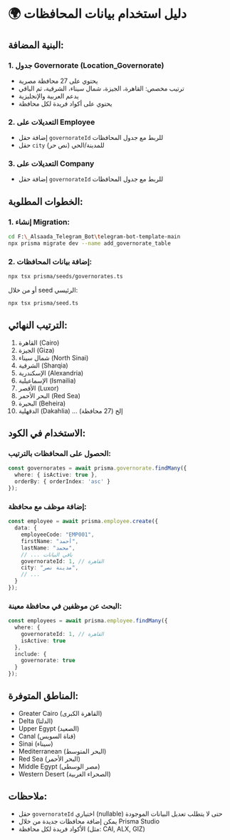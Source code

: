 # 🌍 دليل استخدام بيانات المحافظات

## البنية المضافة:

### 1. جدول Governorate (Location_Governorate)
- يحتوي على 27 محافظة مصرية
- ترتيب مخصص: القاهرة، الجيزة، شمال سيناء، الشرقية، ثم الباقي
- يدعم العربية والإنجليزية
- يحتوي على أكواد فريدة لكل محافظة

### 2. التعديلات على Employee
- إضافة حقل `governorateId` للربط مع جدول المحافظات
- حقل `city` للمدينة/الحي (نص حر)

### 3. التعديلات على Company
- إضافة حقل `governorateId` للربط مع جدول المحافظات

## الخطوات المطلوبة:

### 1. إنشاء Migration:
```bash
cd F:\_Alsaada_Telegram_Bot\telegram-bot-template-main
npx prisma migrate dev --name add_governorate_table
```

### 2. إضافة بيانات المحافظات:
```bash
npx tsx prisma/seeds/governorates.ts
```

أو من خلال seed الرئيسي:
```bash
npx tsx prisma/seed.ts
```

## الترتيب النهائي:

1. القاهرة (Cairo)
2. الجيزة (Giza)
3. شمال سيناء (North Sinai)
4. الشرقية (Sharqia)
5. الإسكندرية (Alexandria)
6. الإسماعيلية (Ismailia)
7. الأقصر (Luxor)
8. البحر الأحمر (Red Sea)
9. البحيرة (Beheira)
10. الدقهلية (Dakahlia)
... إلخ (27 محافظة)

## الاستخدام في الكود:

### الحصول على المحافظات بالترتيب:
```typescript
const governorates = await prisma.governorate.findMany({
  where: { isActive: true },
  orderBy: { orderIndex: 'asc' }
});
```

### إضافة موظف مع محافظة:
```typescript
const employee = await prisma.employee.create({
  data: {
    employeeCode: "EMP001",
    firstName: "أحمد",
    lastName: "محمد",
    // ... باقي البيانات
    governorateId: 1, // القاهرة
    city: "مدينة نصر",
    // ...
  }
});
```

### البحث عن موظفين في محافظة معينة:
```typescript
const employees = await prisma.employee.findMany({
  where: { 
    governorateId: 1, // القاهرة
    isActive: true 
  },
  include: {
    governorate: true
  }
});
```

## المناطق المتوفرة:
- Greater Cairo (القاهرة الكبرى)
- Delta (الدلتا)
- Upper Egypt (الصعيد)
- Canal (قناة السويس)
- Sinai (سيناء)
- Mediterranean (البحر المتوسط)
- Red Sea (البحر الأحمر)
- Middle Egypt (مصر الوسطى)
- Western Desert (الصحراء الغربية)

## ملاحظات:
- حقل `governorateId` اختياري (nullable) حتى لا يتطلب تعديل البيانات الموجودة
- يمكن إضافة محافظات جديدة من خلال Prisma Studio
- الأكواد فريدة لكل محافظة (مثل: CAI, ALX, GIZ)
